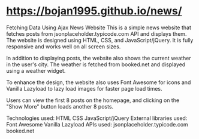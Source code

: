 # https://bojan1995.github.io/news/
Fetching Data Using Ajax 
News Website
This is a simple news website that fetches posts from jsonplaceholder.typicode.com API and displays them. The website is designed using HTML, CSS, and JavaScript/jQuery. It is fully responsive and works well on all screen sizes.

In addition to displaying posts, the website also shows the current weather in the user's city. The weather is fetched from booked.net and displayed using a weather widget.

To enhance the design, the website also uses Font Awesome for icons and Vanilla Lazyload to lazy load images for faster page load times.

Users can view the first 8 posts on the homepage, and clicking on the "Show More" button loads another 8 posts.

Technologies used:
HTML
CSS
JavaScript/jQuery
External libraries used:
Font Awesome
Vanilla Lazyload
APIs used:
jsonplaceholder.typicode.com
booked.net

